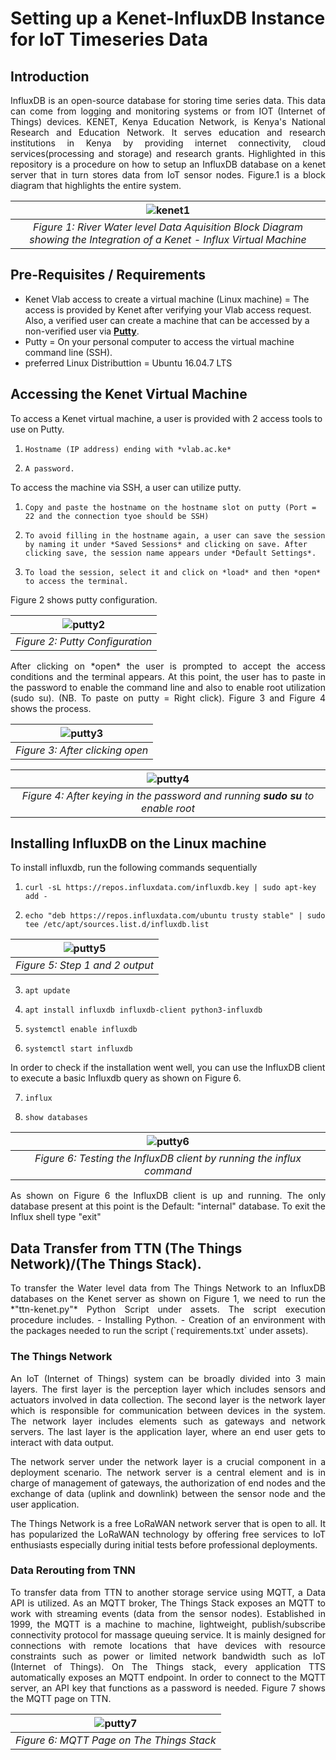 # Setting up a Kenet-InfluxDB Instance for IoT Timeseries Data

## Introduction

<p align="justify">InfluxDB is an open-source database for storing time series data. This data can come from logging and monitoring systems or from IOT (Internet of Things) devices. KENET, Kenya Education Network, is Kenya's National Research and Education Network. It serves education and research institutions in Kenya by providing internet connectivity, cloud services(processing and storage) and research grants. Highlighted in this repository is a procedure on how to setup an InfluxDB database on a kenet server that in turn stores data from IoT sensor nodes. Figure.1 is a block diagram that highlights the entire system.</p> 

| ![kenet1](/img/block2.PNG) | 
|:--:| 
| *Figure 1: River Water level Data Aquisition Block Diagram showing the Integration of a Kenet - Influx Virtual Machine* |

## Pre-Requisites / Requirements

- Kenet Vlab access to create a virtual machine (Linux machine) = The access is provided by Kenet after verifying your Vlab access request. Also, a verified user can create a machine that can be accessed by a non-verified user via  **[Putty](https://www.chiark.greenend.org.uk/~sgtatham/putty/latest.html)**.
- Putty = On your personal computer to access the virtual machine command line (SSH).
- preferred Linux Distributtion = Ubuntu 16.04.7 LTS

## Accessing the Kenet Virtual Machine

To access a Kenet virtual machine, a user is provided with 2 access tools to use on Putty.

1. `Hostname (IP address) ending with *vlab.ac.ke*`

2. `A password.`

To access the machine via SSH, a user can utilize putty.

1. `Copy and paste the hostname on the hostname slot on putty (Port = 22 and the connection tyoe should be SSH)`

2. `To avoid filling in the hostname again, a user can save the session by naming it under *Saved Sessions* and clicking on save. After clicking save, the session name appears under *Default Settings*.` 

3. `To load the session, select it and click on *load* and then *open* to access the terminal.` 

Figure 2 shows putty configuration.

| ![putty2](/img/putty2.PNG) | 
|:--:| 
| *Figure 2: Putty Configuration* |

<p align="justify">After clicking on *open* the user is prompted to accept the access conditions and the terminal appears. At this point, the user has to paste in the password to enable the command line and also to enable root utilization (sudo su). (NB. To paste on putty = Right click). Figure 3 and Figure 4 shows the process.</p>

| ![putty3](/img/putty3.jpg) | 
|:--:| 
| *Figure 3: After clicking open* |

| ![putty4](/img/putty4.jpg) | 
|:--:| 
| *Figure 4: After keying in the password and running **sudo su** to enable root* |

## Installing InfluxDB on the Linux machine

To install influxdb, run the following commands sequentially 

1. `curl -sL https://repos.influxdata.com/influxdb.key | sudo apt-key add -`

2. `echo "deb https://repos.influxdata.com/ubuntu trusty stable" | sudo tee /etc/apt/sources.list.d/influxdb.list`

| ![putty5](/img/putty5.jpg) | 
|:--:| 
| *Figure 5: Step 1 and 2 output* |

3. `apt update`

4. `apt install influxdb influxdb-client python3-influxdb`

5. `systemctl enable influxdb`

6. `systemctl start influxdb`

In order to check if the installation went well, you can use the InfluxDB client to execute a basic Influxdb query as shown on Figure 6.

7. `influx`

8. `show databases`

| ![putty6](/img/putty6.PNG) | 
|:--:| 
| *Figure 6: Testing the InfluxDB client by running the influx command* |

<p align="justify">As shown on Figure 6 the InfluxDB client is up and running. The only database present at this point is the Default: "internal" database. To exit the Influx shell type "exit"</p>

## Data Transfer from TTN (The Things Network)/(The Things Stack).
<p align="justify"> To transfer the Water level data from The Things Network to an InfluxDB databases on the Kenet server as shown on Figure 1, we need to run the *"ttn-kenet.py"* Python Script under assets. The script execution procedure includes.
- Installing Python.
- Creation of an environment with the packages needed to run the script (`requirements.txt` under assets).</p>

### The Things Network
<p align="justify"> An IoT (Internet of Things) system can be broadly divided into 3 main layers. The first layer is the perception layer which includes sensors and actuators involved in data collection. The second layer is the network layer which is responsible for communication between devices in the system. The network layer includes elements such as gateways and network servers. The last layer is the application layer, where an end user gets to interact with data output.</p>

<p align="justify">The network server under the network layer is a crucial component in a deployment scenario. The network server is a central element and is in charge of management of gateways, the authorization of end nodes and the exchange of data (uplink and downlink) between the sensor node and the user application.</p>

<p align="justify">The Things Network is a free LoRaWAN network server that is open to all. It has popularized the LoRaWAN technology by offering free services to IoT enthusiasts especially during initial tests before professional deployments.</p>

### Data Rerouting from TNN 
<p align="justify"> To transfer data from TTN to another storage service using MQTT, a Data API is utilized. As an MQTT broker, The Things Stack exposes an MQTT to work with streaming events (data from the sensor nodes). Established in 1999, the MQTT is a machine to machine, lightweight, publish/subscribe connectivity protocol for massage queuing service. It is mainly designed for connections with remote locations that have devices with resource constraints such as power or limited network bandwidth such as IoT (Internet of Things). On The Things stack, every application TTS automatically exposes an MQTT endpoint. In order to connect to the MQTT server, an API key that functions as a password is needed. Figure 7 shows the MQTT page on TTN. </p>

| ![putty7](/img/putty7.PNG) | 
|:--:| 
| *Figure 6: MQTT Page on The Things Stack* |







